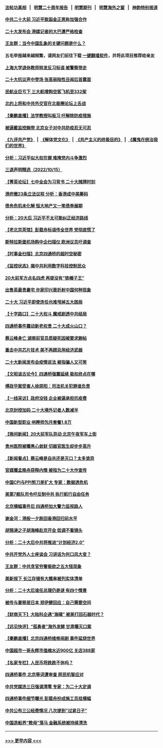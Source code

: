 #### [法轮功真相](https://github.com/gfw-breaker/truth/blob/master/README.md?t=0) &nbsp;&nbsp;|&nbsp;&nbsp; [明慧二十周年报告](https://github.com/gfw-breaker/mh-reports/blob/master/README.md?t=0) &nbsp;&nbsp;|&nbsp;&nbsp;[明慧期刊](https://github.com/gfw-breaker/mh-qikan) &nbsp;&nbsp;|&nbsp;&nbsp; [明慧海外之窗](https://github.com/gfw-breaker/mh-news/blob/master/README.md?t=0) &nbsp;&nbsp;|&nbsp;&nbsp; [神韵特别报道](https://github.com/gfw-breaker/mh-news/blob/master/shenyun.md?t=0)
#### [中共二十大前 习近平致函金正恩称加强合作](../pages/nsc413/n13846472.md?t=10162001) 
#### [二十大发布会 港媒记者的大巴遭严格检查](../pages/nsc413/n13846424.md?t=10162001) 
#### [王友群：当今中国乱象的关键问题是什么？](../pages/nsc413/n13846313.md?t=10162001) 
#### 五毛举报越来越频繁，请网友们前往下载 [一键翻墙软件](https://github.com/gfw-breaker/ssr-accounts)，并将此项目推荐给亲友
#### [上海大学退休教师转发反习标语 被警察带走](../pages/nsc413/n13846408.md?t=10162001) 
#### [二十大抗议声中登场 张高丽陷性丑闻后首露面](../pages/nsc413/n13846359.md?t=10162001) 
#### [民航业巨亏下 三大航增购空客飞机至332架](../pages/nsc413/n13846316.md?t=10162001) 
#### [北约上将和中共外交官在北极圈论坛上舌战](../pages/nsc413/n13846333.md?t=10162001) 
#### [【秦鹏直播】法学教授叫板习 吁解除防疫措施](../pages/nsc413/n13846298.md?t=10162001) 
#### [被逼戴监控腕带 北京女子对中共防疫忍无可忍](../pages/nsc413/n13846301.md?t=10162001) 
#### [《九评共产党》](https://github.com/begood0513/9ping.md/blob/master/README.md) &nbsp;|&nbsp; [《解体党文化》](../../../../jtdwh.md/blob/master/README.md)  &nbsp;|&nbsp; [《共产主义的终极目的》](../../../../gczydzjmd.md/blob/master/README.md) &nbsp;|&nbsp; [《魔鬼在统治我们的世界》](../../../../mgztzwmdsj.md/blob/master/README.md) 
#### [分析：习近平似大权在握 难掩党内斗争激烈](../pages/nsc413/n13846220.md?t=10162001) 
#### [三退声明精选（2022/10/15）](../pages/nsc413/n13846328.md?t=10162001) 
#### [【菁英论坛】七中全会为习背书 二十大摊牌时刻](../pages/nsc413/n13846297.md?t=10162001) 
#### [港府撤23条立法议程 分析：香港成中美筹码](../pages/nsc413/n13846275.md?t=10162001) 
#### [债务危机未化解 恒大地产又一笔债券展期](../pages/nsc413/n13846292.md?t=10162001) 
#### [分析：20大后 习近平不太可能纠正经济路线](../pages/nsc413/n13845672.md?t=10162001) 
#### [【老北京茶馆】彭载舟标语传全世界 党彻底慌了](../pages/nsc413/n13846293.md?t=10162001) 
#### [斯特拉斯堡机场购中企扫描仪 欧洲议员吁调查](../pages/nsc413/n13846264.md?t=10162001) 
#### [【时事金扫描】北京四通桥的超时空秘密](../pages/nsc413/n13845671.md?t=10162001) 
#### [《监控状态》揭中共利用数字科技控制民众](../pages/nsc413/n13846272.md?t=10162001) 
#### [20大前军方点名四虎 再提没有“铁帽子王”](../pages/nsc413/n13846254.md?t=10162001) 
#### [出售英最贵豪宅 许家印兴衰折射中国何种现象](../pages/nsc413/n13846221.md?t=10162001) 
#### [二十大 习近平即使连任也难甩掉五大困局](../pages/nsc413/n13846189.md?t=10162001) 
#### [【十字路口】二十大权斗 魔戒剧透中共结局](../pages/nsc413/n13846092.md?t=10162001) 
#### [四通桥事件震动新老权贵 二十大成火山口？](../pages/nsc413/n13846024.md?t=10162001) 
#### [蔡云峰身亡 湖南前官员质疑死因被要求删帖](../pages/nsc413/n13845966.md?t=10162001) 
#### [重击中共芯片技术 美不再顾忌用经济武器](../pages/nsc413/n13845753.md?t=10162001) 
#### [二十大新闻发布会疫情说法 被指骗人又可笑](../pages/nsc413/n13846000.md?t=10162001) 
#### [【文昭谈古论今】四通桥强震延续 极权终点在哪](../pages/nsc413/n13846158.md?t=10162001) 
#### [傅政华案受害人徐崇阳：司法机关犯罪谁负责](../pages/nsc413/n13846107.md?t=10162001) 
#### [【一线采访】政府没钱 企业被逼承担抗疫费](../pages/nsc413/n13845946.md?t=10162001) 
#### [北京封控加码 二十大境外记者人数减半](../pages/nsc413/n13846070.md?t=10162001) 
#### [中国新型职业 哄睡师包月套餐1.8万](../pages/nsc413/n13845990.md?t=10162001) 
#### [【晚间新闻】20大前军队异动 北京午夜军车上街](../pages/nsc413/n13845997.md?t=10162001) 
#### [贵州医院被曝黑心敛财 切器官医生却步步高升](../pages/nsc413/n13845932.md?t=10162001) 
#### [【新闻看点】蔡云峰是自杀还是灭口？太多诡异](../pages/nsc413/n13845587.md?t=10162001) 
#### [官媒曝孟晚舟获释内情 被指为二十大作宣传](../pages/nsc413/n13845964.md?t=10162001) 
#### [中国CPI与PPI剪刀差扩大 专家：数据透危机](../pages/nsc413/n13845986.md?t=10162001) 
#### [美第7舰队司令吁反制中共 执行航行自由任务](../pages/nsc413/n13845955.md?t=10162001) 
#### [北京横幅事件后 四通桥加大警力监视路人](../pages/nsc413/n13845795.md?t=10162001) 
#### [谢金河：港股一夕跌回香港回归前水平](../pages/nsc413/n13845858.md?t=10162001) 
#### [胡锦涛之子胡海峰赴京开会 低调不看镜头](../pages/nsc413/n13845883.md?t=10162001) 
#### [分析：二十大后中共将推进“计划经济2.0”](../pages/nsc413/n13845828.md?t=10162001) 
#### [中共开党外人士座谈会 习讲话为何口风大变？](../pages/nsc413/n13845752.md?t=10162001) 
#### [王友群：中共贪官穷奢极欲之五大怪现象](../pages/nsc413/n13845720.md?t=10162001) 
#### [美新规下 长江存储有大概率被列实体清单](../pages/nsc413/n13845665.md?t=10162001) 
#### [分析：二十大后谁任总理仍是谜 有四个情景](../pages/nsc413/n13845664.md?t=10162001) 
#### [被传与妻移居日本 郑伊健回应：自己需要空间](../pages/nsc413/n13845663.md?t=10162001) 
#### [【财商天下】大陆科企遇“海啸” 被美打回石器时代？](../pages/nsc413/n13845742.md?t=10162001) 
#### [【远见快评】“孤勇者”海外发酵 甘肃曝灭口案](../pages/nsc413/n13845659.md?t=10162001) 
#### [【秦鹏直播】北京四通桥维修闹剧 事件延烧世界](../pages/nsc413/n13845681.md?t=10162001) 
#### [中国超市一哥永辉市值缩水近900亿 关店388家](../pages/nsc413/n13845651.md?t=10162001) 
#### [【名家专栏】人民币将跌跌不休吗？](../pages/nsc413/n13845412.md?t=10162001) 
#### [四通桥事件 北京等词遭审查 网民机智应对](../pages/nsc413/n13845578.md?t=10162001) 
#### [中共党媒连三日强调清零 专家：为二十大定调](../pages/nsc413/n13845156.md?t=10162001) 
#### [四通桥事件细节曝光 彭载舟扮成施工员挂横幅](../pages/nsc413/n13845625.md?t=10162001) 
#### [中共公布三公经费情况 八次提到“过紧日子”](../pages/nsc413/n13845630.md?t=10162001) 
#### [中国造船界“教母”落马 金融系统被持续清洗](../pages/nsc413/n13845157.md?t=10162001) 

----
#### [ >>> 更早内容 <<< ](../indexes/nsc413-earlier.md)
